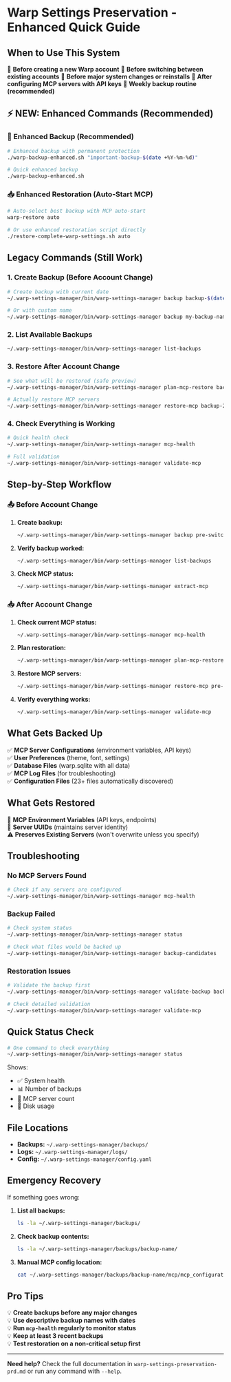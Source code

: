# Warp Settings Preservation - Enhanced Quick Guide

## When to Use This System

🔄 **Before creating a new Warp account**
🔄 **Before switching between existing accounts**
🔄 **Before major system changes or reinstalls**
🔄 **After configuring MCP servers with API keys**
🔄 **Weekly backup routine (recommended)**

## ⚡ NEW: Enhanced Commands (Recommended)

### 🚀 Enhanced Backup (Recommended)
```bash
# Enhanced backup with permanent protection
./warp-backup-enhanced.sh "important-backup-$(date +%Y-%m-%d)"

# Quick enhanced backup
./warp-backup-enhanced.sh
```

### 📥 Enhanced Restoration (Auto-Start MCP)
```bash
# Auto-select best backup with MCP auto-start
warp-restore auto

# Or use enhanced restoration script directly
./restore-complete-warp-settings.sh auto
```

## Legacy Commands (Still Work)

### 1. Create Backup (Before Account Change)
```bash
# Create backup with current date
~/.warp-settings-manager/bin/warp-settings-manager backup backup-$(date +%Y-%m-%d)

# Or with custom name
~/.warp-settings-manager/bin/warp-settings-manager backup my-backup-name
```

### 2. List Available Backups
```bash
~/.warp-settings-manager/bin/warp-settings-manager list-backups
```

### 3. Restore After Account Change
```bash
# See what will be restored (safe preview)
~/.warp-settings-manager/bin/warp-settings-manager plan-mcp-restore backup-2025-07-05

# Actually restore MCP servers
~/.warp-settings-manager/bin/warp-settings-manager restore-mcp backup-2025-07-05
```

### 4. Check Everything is Working
```bash
# Quick health check
~/.warp-settings-manager/bin/warp-settings-manager mcp-health

# Full validation
~/.warp-settings-manager/bin/warp-settings-manager validate-mcp
```

## Step-by-Step Workflow

### 📤 Before Account Change
1. **Create backup:**
   ```bash
   ~/.warp-settings-manager/bin/warp-settings-manager backup pre-switch-$(date +%Y-%m-%d)
   ```

2. **Verify backup worked:**
   ```bash
   ~/.warp-settings-manager/bin/warp-settings-manager list-backups
   ```

3. **Check MCP status:**
   ```bash
   ~/.warp-settings-manager/bin/warp-settings-manager extract-mcp
   ```

### 📥 After Account Change
1. **Check current MCP status:**
   ```bash
   ~/.warp-settings-manager/bin/warp-settings-manager mcp-health
   ```

2. **Plan restoration:**
   ```bash
   ~/.warp-settings-manager/bin/warp-settings-manager plan-mcp-restore pre-switch-2025-07-05
   ```

3. **Restore MCP servers:**
   ```bash
   ~/.warp-settings-manager/bin/warp-settings-manager restore-mcp pre-switch-2025-07-05
   ```

4. **Verify everything works:**
   ```bash
   ~/.warp-settings-manager/bin/warp-settings-manager validate-mcp
   ```

## What Gets Backed Up

✅ **MCP Server Configurations** (environment variables, API keys)  
✅ **User Preferences** (theme, font, settings)  
✅ **Database Files** (warp.sqlite with all data)  
✅ **MCP Log Files** (for troubleshooting)  
✅ **Configuration Files** (23+ files automatically discovered)

## What Gets Restored

🔄 **MCP Environment Variables** (API keys, endpoints)  
🔄 **Server UUIDs** (maintains server identity)  
⚠️ **Preserves Existing Servers** (won't overwrite unless you specify)

## Troubleshooting

### No MCP Servers Found
```bash
# Check if any servers are configured
~/.warp-settings-manager/bin/warp-settings-manager mcp-health
```

### Backup Failed
```bash
# Check system status
~/.warp-settings-manager/bin/warp-settings-manager status

# Check what files would be backed up
~/.warp-settings-manager/bin/warp-settings-manager backup-candidates
```

### Restoration Issues
```bash
# Validate the backup first
~/.warp-settings-manager/bin/warp-settings-manager validate-backup backup-name

# Check detailed validation
~/.warp-settings-manager/bin/warp-settings-manager validate-mcp
```

## Quick Status Check

```bash
# One command to check everything
~/.warp-settings-manager/bin/warp-settings-manager status
```

Shows:
- ✅ System health
- 📊 Number of backups
- 🔧 MCP server count
- 💾 Disk usage

## File Locations

- **Backups:** `~/.warp-settings-manager/backups/`
- **Logs:** `~/.warp-settings-manager/logs/`
- **Config:** `~/.warp-settings-manager/config.yaml`

## Emergency Recovery

If something goes wrong:

1. **List all backups:**
   ```bash
   ls -la ~/.warp-settings-manager/backups/
   ```

2. **Check backup contents:**
   ```bash
   ls -la ~/.warp-settings-manager/backups/backup-name/
   ```

3. **Manual MCP config location:**
   ```bash
   cat ~/.warp-settings-manager/backups/backup-name/mcp/mcp_configuration.json
   ```

## Pro Tips

💡 **Create backups before any major changes**  
💡 **Use descriptive backup names with dates**  
💡 **Run `mcp-health` regularly to monitor status**  
💡 **Keep at least 3 recent backups**  
💡 **Test restoration on a non-critical setup first**

---

**Need help?** Check the full documentation in `warp-settings-preservation-prd.md` or run any command with `--help`.
